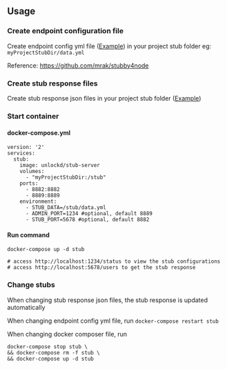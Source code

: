 ## Usage

### Create endpoint configuration file

Create endpoint config yml file ([Example](scripts/example.yml)) in your project stub folder eg: `myProjectStubDir/data.yml`

Reference: https://github.com/mrak/stubby4node

### Create stub response files
Create stub response json files in your project stub folder ([Example](scripts/users.json))

### Start container

#### docker-compose.yml
```
version: '2'
services:
  stub:
    image: unlockd/stub-server
    volumes:
      - "myProjectStubDir:/stub"
    ports:
      - 8882:8882
      - 8889:8889
    environment:
      - STUB_DATA=/stub/data.yml
      - ADMIN_PORT=1234 #optional, default 8889
      - STUB_PORT=5678 #optional, default 8882
```

#### Run command
```
docker-compose up -d stub

# access http://localhost:1234/status to view the stub configurations
# access http://localhost:5678/users to get the stub response
```

### Change stubs

When changing stub response json files, the stub response is updated automatically 

When changing endpoint config yml file, run ```docker-compose restart stub```

When changing docker composer file, run 
```
docker-compose stop stub \
&& docker-compose rm -f stub \
&& docker-compose up -d stub
```

 







